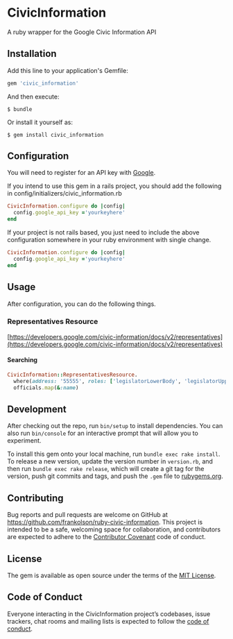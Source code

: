# CivicInformation

A ruby wrapper for the  Google Civic Information API

## Installation

Add this line to your application's Gemfile:

```ruby
gem 'civic_information'
```

And then execute:

```
$ bundle
```

Or install it yourself as:

```
$ gem install civic_information
```

## Configuration

You will need to register for an API key with [Google](https://support.google.com/googleapi/answer/6158862?hl=en&ref_topic=7013279).

If you intend to use this gem in a rails project, you should add the following in config/initializers/civic_information.rb

```ruby
CivicInformation.configure do |config|
  config.google_api_key ='yourkeyhere'
end
```

If your project is not rails based, you just need to include the above configuration somewhere in your ruby environment with single change.

```ruby
CivicInformation.configure do |config|
  config.google_api_key ='yourkeyhere'
end
```

## Usage

After configuration, you can do the following things.

### Representatives Resource

[https://developers.google.com/civic-information/docs/v2/representatives](https://developers.google.com/civic-information/docs/v2/representatives)

#### Searching

```ruby
CivicInformation::RepresentativesResource.
  where(address: '55555', roles: ['legislatorLowerBody', 'legislatorUpperBody']).
  officials.map(&:name)
```

## Development

After checking out the repo, run `bin/setup` to install dependencies. You can also run `bin/console` for an interactive prompt that will allow you to experiment.

To install this gem onto your local machine, run `bundle exec rake install`. To release a new version, update the version number in `version.rb`, and then run `bundle exec rake release`, which will create a git tag for the version, push git commits and tags, and push the `.gem` file to [rubygems.org](https://rubygems.org).

## Contributing

Bug reports and pull requests are welcome on GitHub at https://github.com/frankolson/ruby-civic-information. This project is intended to be a safe, welcoming space for collaboration, and contributors are expected to adhere to the [Contributor Covenant](http://contributor-covenant.org) code of conduct.

## License

The gem is available as open source under the terms of the [MIT License](https://opensource.org/licenses/MIT).

## Code of Conduct

Everyone interacting in the CivicInformation project’s codebases, issue trackers, chat rooms and mailing lists is expected to follow the [code of conduct](https://github.com/frankolson/ruby-civic-information/blob/master/CODE_OF_CONDUCT.md).

